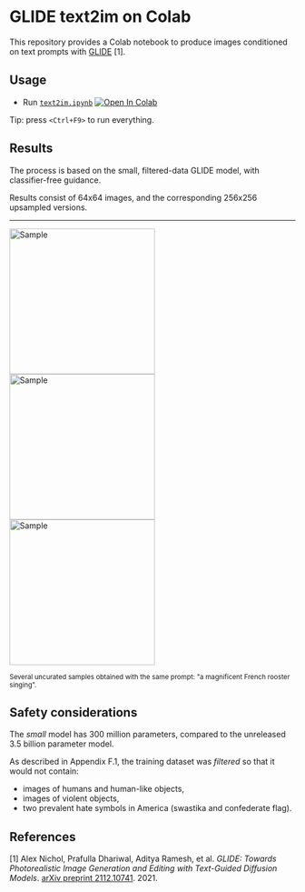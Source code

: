 # GLIDE text2im on Colab

This repository provides a Colab notebook to produce images conditioned on text prompts with [GLIDE][openai-glide-code] [1].

## Usage

-   Run [`text2im.ipynb`][colab-notebook-text2im]
[![Open In Colab][colab-badge]][colab-notebook-text2im]

Tip: press `<Ctrl+F9>` to run everything.

## Results

The process is based on the small, filtered-data GLIDE model, with classifier-free guidance.

Results consist of 64x64 images, and the corresponding 256x256 upsampled versions.

---

<img alt="Sample" src="https://github.com/woctezuma/glide-text2im-colab/wiki/img/sample_A.png" height="256"><img alt="Sample" src="https://github.com/woctezuma/glide-text2im-colab/wiki/img/sample_B.png" height="256"><img alt="Sample" src="https://github.com/woctezuma/glide-text2im-colab/wiki/img/sample_C.png" height="256">

<sub>
Several uncurated samples obtained with the same prompt: "a magnificent French rooster singing".
</sub>

## Safety considerations

The *small* model has 300 million parameters, compared to the unreleased 3.5 billion parameter model.

As described in Appendix F.1, the training dataset was *filtered* so that it would not contain:
-   images of humans and human-like objects,
-   images of violent objects,
-   two prevalent hate symbols in America (swastika and confederate flag).

## References

[1] Alex Nichol, Prafulla Dhariwal, Aditya Ramesh, et al. *GLIDE: Towards Photorealistic Image Generation and Editing with Text-Guided Diffusion Models*. [arXiv preprint 2112.10741][openai-glide-paper]. 2021.

<!-- Definitions -->

[openai-glide-code]: <https://github.com/openai/glide-text2im>
[openai-glide-paper]: <https://arxiv.org/abs/2112.10741>

[colab-notebook-text2im]: <https://colab.research.google.com/github/woctezuma/glide-text2im-colab/blob/main/text2im.ipynb>
[colab-badge]: <https://colab.research.google.com/assets/colab-badge.svg>
